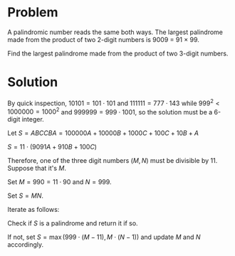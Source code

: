 # Problem

A palindromic number reads the same both ways. The largest palindrome made from the product of two 2-digit numbers is 9009 = 91 × 99.

Find the largest palindrome made from the product of two 3-digit numbers.

# Solution

By quick inspection, $10101 = 101 \cdot 101$ and $111111 = 777 \cdot 143$ while $999^2 < 1000000 = 1000^2$ and $999999 = 999\cdot1001$, so the solution must be a 6-digit integer.

Let $S = ABCCBA = 100000A + 10000B + 1000C + 100C + 10B + A$

$S = 11\cdot\left(9091A + 910B + 100C\right)$

Therefore, one of the three digit numbers $\left(M, N\right)$ must be divisible by $11$. Suppose that it's $M$.

Set $M = 990 = 11\cdot90$ and $N = 999$.

Set $S = MN$.

Iterate as follows:

Check if $S$ is a palindrome and return it if so.

If not, set $S = \max\left(999\cdot(M-11), M\cdot(N-1)\right)$ and update $M$ and $N$ accordingly.
